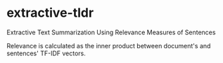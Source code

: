 # extractive-tldr
Extractive Text Summarization Using Relevance Measures of Sentences

Relevance is calculated as the inner product between document's and sentences' TF-IDF vectors.
